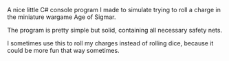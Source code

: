 A nice little C# console program I made to simulate trying to roll a charge in the miniature wargame Age of Sigmar.


The program is pretty simple but solid, containing all necessary safety nets.


I sometimes use this to roll my charges instead of rolling dice, because it could be more fun that way sometimes.

